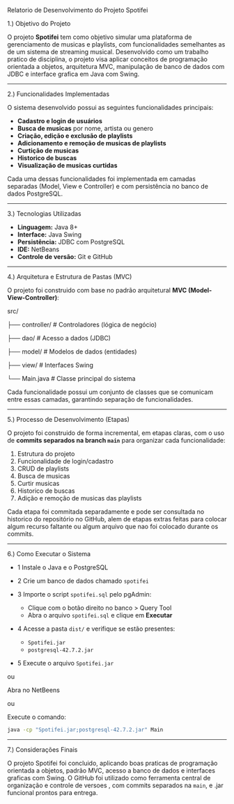 Relatorio de Desenvolvimento do Projeto Spotifei

1.) Objetivo do Projeto

O projeto **Spotifei** tem como objetivo simular uma plataforma de gerenciamento de musicas e playlists,
com funcionalidades semelhantes as de um sistema de streaming musical.
Desenvolvido como um trabalho pratico de disciplina,
o projeto visa aplicar conceitos de programação orientada a objetos, arquitetura MVC,
manipulação de banco de dados com JDBC e interface grafica em Java com Swing.

---

2.) Funcionalidades Implementadas

O sistema desenvolvido possui as seguintes funcionalidades principais:

- **Cadastro e login de usuários**
- **Busca de musicas** por nome, artista ou genero
- **Criação, edição e exclusão de playlists**
- **Adicionamento e remoção de musicas de playlists**
- **Curtição de musicas**
- **Historico de buscas**
- **Visualização de musicas curtidas**

Cada uma dessas funcionalidades foi implementada em camadas separadas (Model, View e Controller) 
e com persistência no banco de dados PostgreSQL.

---

3.) Tecnologias Utilizadas

- **Linguagem:** Java 8+
- **Interface:** Java Swing
- **Persistência:** JDBC com PostgreSQL
- **IDE:** NetBeans
- **Controle de versão:** Git e GitHub

---

4.) Arquitetura e Estrutura de Pastas (MVC)

O projeto foi construido com base no padrão arquitetural **MVC (Model-View-Controller)**:


src/

├── controller/    # Controladores (lógica de negócio)

├── dao/           # Acesso a dados (JDBC)

├── model/         # Modelos de dados (entidades)

├── view/          # Interfaces Swing

└── Main.java      # Classe principal do sistema


Cada funcionalidade possui um conjunto de classes que se comunicam entre essas camadas, 
garantindo separação de funcionalidades.

---

5.) Processo de Desenvolvimento (Etapas)

O projeto foi construido de forma incremental, em etapas claras, com o uso de **commits separados na branch `main`** 
para organizar cada funcionalidade:

1. Estrutura do projeto
2. Funcionalidade de login/cadastro
3. CRUD de playlists
4. Busca de musicas
5. Curtir musicas
6. Historico de buscas
7. Adição e remoção de musicas das playlists

Cada etapa foi commitada separadamente e pode ser consultada no historico do repositório no GitHub, alem de etapas extras
feitas para colocar algum recurso faltante ou algum arquivo que nao foi colocado durante os commits.

---

6.) Como Executar o Sistema

- 1 Instale o Java e o PostgreSQL
- 2 Crie um banco de dados chamado `spotifei`
- 3 Importe o script `spotifei.sql` pelo pgAdmin:

   * Clique com o botão direito no banco > Query Tool
   * Abra o arquivo `spotifei.sql` e clique em **Executar**
- 4 Acesse a pasta `dist/` e verifique se estão presentes:

   * `Spotifei.jar`
   * `postgresql-42.7.2.jar`
    
- 5 
Execute o arquivo `Spotifei.jar`

ou

Abra no NetBeens

ou 

Execute o comando:

```bash
java -cp "Spotifei.jar;postgresql-42.7.2.jar" Main
```
---

7.) Considerações Finais

O projeto Spotifei foi concluido, aplicando boas praticas de programação orientada a objetos, padrão MVC,
acesso a banco de dados e interfaces graficas com Swing.
O GitHub foi utilizado como ferramenta central de organização e controle de versoes
, com commits separados na `main`, e .jar funcional prontos para entrega.
